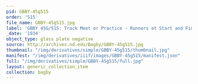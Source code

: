 ```yaml
---
pid: GBBY-45g515
order: '515'
file_name: GBBY-45g515.jpg
label: 'GBBY 45G/515: Track Meet or Practice - Runners at Start and Finish - 1934'
_date: '1934'
object_type: glass plate negative
source: http://archives.nd.edu/Bagby/GBBY-45g515.jpg
thumbnail: "/img/derivatives/simple/GBBY-45g515/thumbnail.jpg"
manifest: "/img/derivatives/iiif/images/GBBY-45g515/manifest.json"
full: "/img/derivatives/simple/GBBY-45g515/full.jpg"
layout: generic_collection_item
collection: bagby
---
```

